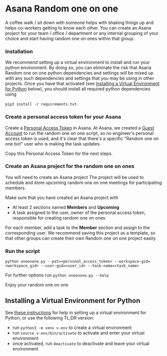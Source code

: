 # Asana Random one on one
A coffee walk / sit down with someone helps with shaking things up and helps co-workers getting to know each other.
You can create an Asana project for your team / office / department or any internal grouping of your choice and start having random one on ones within that group.

### Installation
We recommend setting up a virtual environment to install and run your python environment. By doing so, you can eliminate
the risk that Asana Random one on one python dependencies and settings will be mixed up with any such dependencies and settings that you
may be using in other projects. Once you have that activated (see [Installing a Virtual Environment for Python](#installing-a-virtual-environment-for-python) below), you should install all required python dependencies using

`pip3 install -r requirements.txt`.

### Create a personal access token for your Asana
Create a [Personal Access Token](https://developers.asana.com/docs/personal-access-token) in Asana. At Asana, we created a [Guest Account](https://asana.com/guide/help/organizations/guests) to run the random one on one script, so no engineer's personal access token is used, and it's clear that there's a specific "Random one on one bot" user who is making the task updates.

Copy this Personal Access Token for the next steps.

### Create an Asana project for the random one on ones
You will need to create an Asana project 
The project will be used to schedule and store upcoming random one on one meetings for participating members.

Make sure that you have created an Asana project with
- At least 2 sections named **Members** and **Upcoming**
- A task assigned to the user, owner of the personal access token, responsible for creating random one on ones

For each member, add a task to the **Member** section and assign to the corresponding user.
We recommend saving this project as a template, so that other groups can create their own Random one on one project easily.

### Run the script
`python oneonone.py --pat=<personal_access_token> --workspace-gid=<workspace_gid> --user-gid=<user_id> --task-name=<task_name>`

For further options run `python oneonone.py --help`

Enjoy your random one on one

## Installing a Virtual Environment for Python

See [these instructions](https://packaging.python.org/guides/installing-using-pip-and-virtual-environments/) for help in
setting up a virtual environment for Python, or use the following TL;DR version:

* run `python3 -m venv v-env` to create a virtual environment
* run `source v-env/bin/activate` to activate and enter your virtual environment
* once activated, run `deactivate` to deactivate and leave your virtual environment
